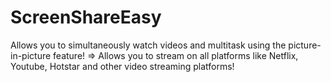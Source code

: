 # ScreenShareEasy
Allows you to simultaneously watch videos and multitask using the picture-in-picture feature!
=> Allows you to stream on all platforms like Netflix, Youtube, Hotstar and other video streaming platforms!
